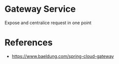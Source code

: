 # Gateway Service

Expose and centralice request in one point

# References

- https://www.baeldung.com/spring-cloud-gateway
